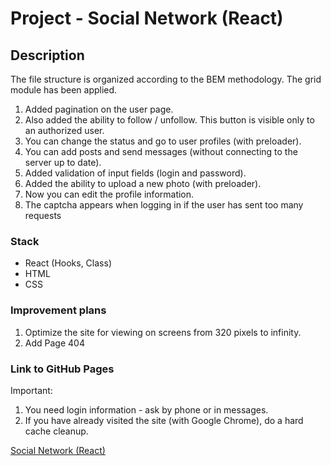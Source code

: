 # Project - Social Network (React)

## Description

The file structure is organized according to the BEM methodology. The grid module has been applied. 
1. Added pagination on the user page. 
2. Also added the ability to follow / unfollow. This button is visible only to an authorized user. 
3. You can change the status and go to user profiles (with preloader). 
3. You can add posts and send messages (without connecting to the server up to date). 
4. Added validation of input fields (login and password). 
5. Added the ability to upload a new photo (with preloader).
6. Now you can edit the profile information.
7. The captcha appears when logging in if the user has sent too many requests

### Stack

* React (Hooks, Class)
* HTML
* CSS

### Improvement plans

1. Optimize the site for viewing on screens from 320 pixels to infinity.
2. Add Page 404

### Link to GitHub Pages

Important: 
1. You need login information - ask by phone or in messages.
2. If you have already visited the site (with Google Chrome), do a hard cache cleanup.

[Social Network (React)](https://zvmarina.github.io/social-network-react/)